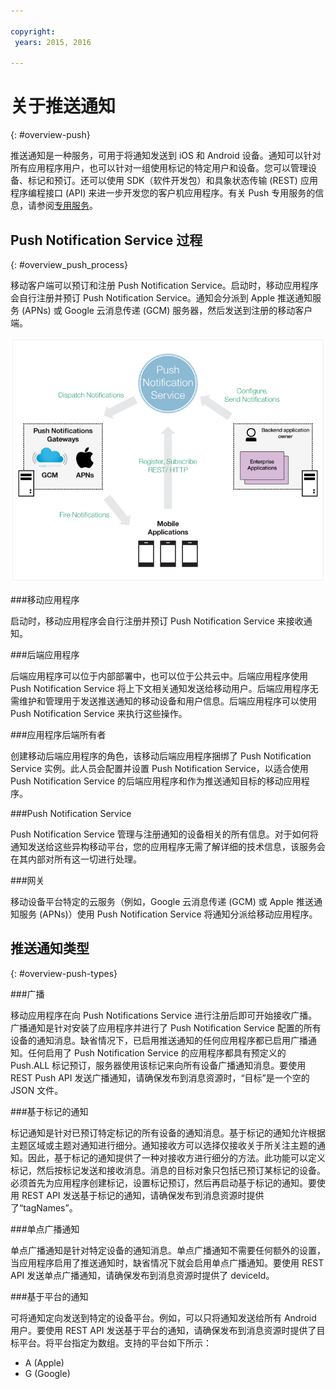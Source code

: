 ```yaml
---

copyright:
 years: 2015, 2016

---
```


# 关于推送通知
{: #overview-push}

推送通知是一种服务，可用于将通知发送到 iOS 和 Android 设备。通知可以针对所有应用程序用户，也可以针对一组使用标记的特定用户和设备。您可以管理设备、标记和预订。还可以使用 SDK（软件开发包）和具象状态传输 (REST) 应用程序编程接口 (API) 来进一步开发您的客户机应用程序。有关 Push 专用服务的信息，请参阅[专用服务](../../dedicated/index.html)。 


## Push Notification Service 过程
{: #overview_push_process}

移动客户端可以预订和注册 Push Notification Service。启动时，移动应用程序会自行注册并预订 Push Notification Service。通知会分派到 Apple 推送通知服务 (APNs) 或 Google 云消息传递 (GCM) 服务器，然后发送到注册的移动客户端。

![推送概述](images/overview.jpg)


###移动应用程序

启动时，移动应用程序会自行注册并预订 Push Notification Service 来接收通知。

###后端应用程序

后端应用程序可以位于内部部署中，也可以位于公共云中。后端应用程序使用 Push Notification Service 将上下文相关通知发送给移动用户。后端应用程序无需维护和管理用于发送推送通知的移动设备和用户信息。后端应用程序可以使用 Push Notification Service 来执行这些操作。

###应用程序后端所有者

创建移动后端应用程序的角色，该移动后端应用程序捆绑了 Push Notification Service 实例。此人员会配置并设置 Push Notification Service，以适合使用 Push Notification Service 的后端应用程序和作为推送通知目标的移动应用程序。

###Push Notification Service

Push Notification Service 管理与注册通知的设备相关的所有信息。对于如何将通知发送给这些异构移动平台，您的应用程序无需了解详细的技术信息，该服务会在其内部对所有这一切进行处理。

###网关

移动设备平台特定的云服务（例如，Google 云消息传递 (GCM) 或 Apple 推送通知服务 (APNs)）使用 Push Notification Service 将通知分派给移动应用程序。

## 推送通知类型
{: #overview-push-types}

###广播

移动应用程序在向 Push Notifications Service 进行注册后即可开始接收广播。广播通知是针对安装了应用程序并进行了 Push Notification Service 配置的所有设备的通知消息。缺省情况下，已启用推送通知的任何应用程序都已启用广播通知。任何启用了 Push Notification Service 的应用程序都具有预定义的 Push.ALL 标记预订，服务器使用该标记来向所有设备广播通知消息。要使用 REST Push API 发送广播通知，请确保发布到消息资源时，“目标”是一个空的 JSON 文件。

###基于标记的通知

标记通知是针对已预订特定标记的所有设备的通知消息。基于标记的通知允许根据主题区域或主题对通知进行细分。通知接收方可以选择仅接收关于所关注主题的通知。因此，基于标记的通知提供了一种对接收方进行细分的方法。此功能可以定义标记，然后按标记发送和接收消息。消息的目标对象只包括已预订某标记的设备。必须首先为应用程序创建标记，设置标记预订，然后再启动基于标记的通知。要使用 REST API 发送基于标记的通知，请确保发布到消息资源时提供了“tagNames”。

###单点广播通知

单点广播通知是针对特定设备的通知消息。单点广播通知不需要任何额外的设置，当应用程序启用了推送通知时，缺省情况下就会启用单点广播通知。要使用 REST API 发送单点广播通知，请确保发布到消息资源时提供了 deviceId。

###基于平台的通知

可将通知定向发送到特定的设备平台。例如，可以只将通知发送给所有 Android 用户。要使用 REST API 发送基于平台的通知，请确保发布到消息资源时提供了目标平台。将平台指定为数组。支持的平台如下所示：
* A (Apple) 
* G (Google)
